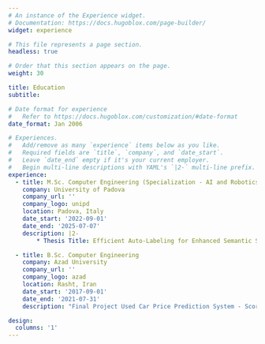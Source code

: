 ```yaml
---
# An instance of the Experience widget.
# Documentation: https://docs.hugoblox.com/page-builder/
widget: experience

# This file represents a page section.
headless: true

# Order that this section appears on the page.
weight: 30

title: Education
subtitle:

# Date format for experience
#   Refer to https://docs.hugoblox.com/customization/#date-format
date_format: Jan 2006

# Experiences.
#   Add/remove as many `experience` items below as you like.
#   Required fields are `title`, `company`, and `date_start`.
#   Leave `date_end` empty if it's your current employer.
#   Begin multi-line descriptions with YAML's `|2-` multi-line prefix.
experience:
  - title: M.Sc. Computer Engineering (Specialization - AI and Robotics)
    company: University of Padova
    company_url: ''
    company_logo: unipd
    location: Padova, Italy
    date_start: '2022-09-01'
    date_end: '2025-07-07'
    description: |2-
        * Thesis Title: Efficient Auto-Labeling for Enhanced Semantic Segmentation Annotation: An Ensemble-Based Framework with SAM Refinement

  - title: B.Sc. Computer Engineering
    company: Azad University
    company_url: ''
    company_logo: azad
    location: Rasht, Iran
    date_start: '2017-09-01'
    date_end: '2021-07-31'
    description: "Final Project Used Car Price Prediction System - Scored 20/20"

design:
  columns: '1'
---
```

